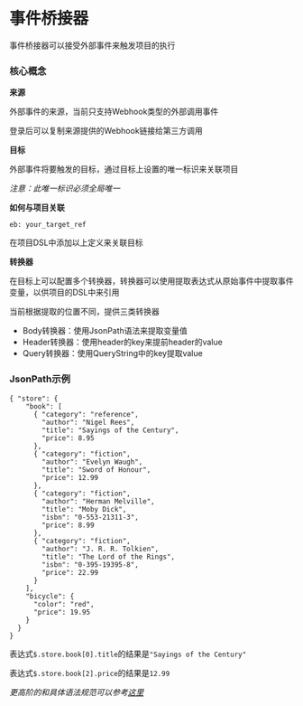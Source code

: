 # 事件桥接器

事件桥接器可以接受外部事件来触发项目的执行

### 核心概念

**来源**

外部事件的来源，当前只支持Webhook类型的外部调用事件

登录后可以复制来源提供的Webhook链接给第三方调用

**目标**

外部事件将要触发的目标，通过目标上设置的唯一标识来关联项目

*注意：此唯一标识必须全局唯一*

**如何与项目关联**
```
eb: your_target_ref
```
在项目DSL中添加以上定义来关联目标

**转换器**

在目标上可以配置多个转换器，转换器可以使用提取表达式从原始事件中提取事件变量，以供项目的DSL中来引用

当前根据提取的位置不同，提供三类转换器

* Body转换器：使用JsonPath语法来提取变量值
* Header转换器：使用header的key来提前header的value
* Query转换器：使用QueryString中的key提取value

### JsonPath示例

```
{ "store": {
    "book": [
      { "category": "reference",
        "author": "Nigel Rees",
        "title": "Sayings of the Century",
        "price": 8.95
      },
      { "category": "fiction",
        "author": "Evelyn Waugh",
        "title": "Sword of Honour",
        "price": 12.99
      },
      { "category": "fiction",
        "author": "Herman Melville",
        "title": "Moby Dick",
        "isbn": "0-553-21311-3",
        "price": 8.99
      },
      { "category": "fiction",
        "author": "J. R. R. Tolkien",
        "title": "The Lord of the Rings",
        "isbn": "0-395-19395-8",
        "price": 22.99
      }
    ],
    "bicycle": {
      "color": "red",
      "price": 19.95
    }
  }
}
```
表达式`$.store.book[0].title`的结果是`"Sayings of the Century"`

表达式`$.store.book[2].price`的结果是`12.99`

*更高阶的和具体语法规范可以参考[这里](https://goessner.net/articles/JsonPath/)*
